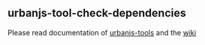 ## urbanjs-tool-check-dependencies

Please read documentation of [urbanjs-tools](https://github.com/urbanjs/urbanjs-tools) and the [wiki](https://github.com/urbanjs/urbanjs-tools/wiki)
